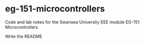 # eg-151-microcontrollers

Code and lab notes for the Swansea University EEE module EG-151 Microcontrollers

Write the README
